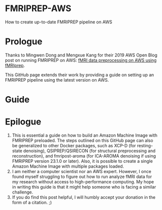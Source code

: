 # FMRIPREP-AWS
How to create up-to-date FMRIPREP pipeline on AWS

# Prologue
Thanks to Mingwen Dong and Mengxue Kang for their 2019 AWS Open Blog post on running FMRIPREP on AWS: [fMRI data preprocessing on AWS using fMRIprep](https://aws.amazon.com/blogs/opensource/fmri-data-preprocessing-aws-fmriprep/).

This GitHub page extends their work by providing a guide on setting up an FMRIPREP pipeline using the latest version on AWS.

# Guide



# Epilogue
1. This is essential a guide on how to build an Amazon Machine Image with FMRIPREP preloaded. The steps outlined on this GitHub page can also be generalized to other Docker packages, such as XCP-D (for resting-state denoising), QSIPREP/QSIRECON (for structural preprocessing and reconstruction), and fmripost-aroma (for ICA-AROMA denoising if using FMRIPREP version 23.1.0 or later). Also, it is possible to create a single Amazon Machine Image with multiple packages loaded.
2. I am neither a computer scientist nor an AWS expert. However, I once found myself struggling to figure out how to run analyze fMRI data for my research without access to high-performance computing. My hope in writing this guide is that it might help someone who is facing a similar challenge.
3. If you do find this post helpful, I will humbly accept your donation in the form of a citation. ;)
